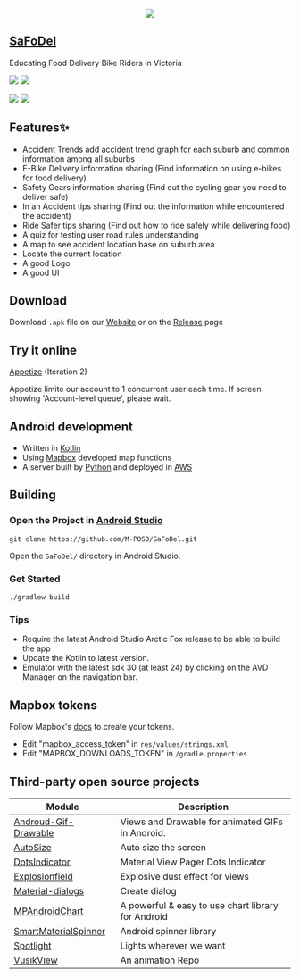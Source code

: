 
<p align="center">
  <img src="https://user-images.githubusercontent.com/88869576/135812999-3ef9bdd0-ec54-4ebf-bb67-b5c33cb3df04.png">
</p>

  
## [SaFoDel](https://m-posd.github.io/)
Educating Food Delivery Bike Riders in Victoria

<img src="https://user-images.githubusercontent.com/88869576/135809580-6016cf5d-1413-41ab-a358-c6c87a937eae.gif">  <img src="https://user-images.githubusercontent.com/88869576/135809862-924540f1-07ec-4224-801c-da9ac73b402a.gif">

<img src="https://user-images.githubusercontent.com/88869576/135810278-1030ecce-0427-45fb-9678-eeb12a97e112.gif"> <img src="https://user-images.githubusercontent.com/88869576/135810674-620f7d29-53fb-488d-9fcc-2cb2d89f8816.gif">






## Features✨
- Accident Trends add accident trend graph for each suburb and common information among all suburbs
- E-Bike Delivery information sharing (Find information on using e-bikes for food delivery)
- Safety Gears information sharing (Find out the cycling gear you need to deliver safe)
- In an Accident tips sharing (Find out the information while encountered the accident)
- Ride Safer tips sharing (Find out how to ride safely while delivering food)
- A quiz for testing user road rules understanding
- A map to see accident location base on suburb area
- Locate the current location  
- A good Logo
- A good UI
 
## Download

Download `.apk` file on our [Website](https://m-posd.github.io/) or on the [Release](https://github.com/M-POSD/SaFoDel/releases) page

## Try it online

[Appetize](https://appetize.io/embed/004vf8q2r7afaz8rhbvkg7w3zm?device=pixel4&scale=75&orientation=portrait&osVersion=10.0&location=(39.903924,116.391432)) (Iteration 2)

Appetize limite our account to 1 concurrent user each time. If screen showing 'Account-level queue', please wait.

## Android development

- Written in [Kotlin](https://kotlinlang.org/) 
- Using [Mapbox](https://www.mapbox.com/) developed map functions
- A server built by [Python](https://www.python.org/) and deployed in [AWS](https://aws.amazon.com/)

## Building
### Open the Project in [Android Studio](https://developer.android.com/studio)

```
git clone https://github.com/M-POSD/SaFoDel.git
```
Open the `SaFoDel/` directory in Android Studio.

### Get Started
```shell
./gradlew build
```
### Tips
- Require the latest Android Studio Arctic Fox release to be able to build the app
- Update the Kotlin to latest version.
- Emulator with the latest sdk 30 (at least 24) by clicking on the AVD Manager on the navigation bar.

## Mapbox tokens

Follow Mapbox's [docs](https://docs.mapbox.com/help/getting-started/access-tokens/) to create your tokens.

- Edit "mapbox_access_token" in `res/values/strings.xml`.
- Edit "MAPBOX_DOWNLOADS_TOKEN" in `/gradle.properties`

## Third-party open source projects

| Module              | Description
| ------------------- | -----------
| [Androud-Gif-Drawable](https://github.com/koral--/android-gif-drawable)              | Views and Drawable for animated GIFs in Android.
| [AutoSize](https://github.com/JessYanCoding/AndroidAutoSize) | Auto size the screen
| [DotsIndicator](https://github.com/tommybuonomo/dotsindicator) | Material View Pager Dots Indicator
| [Explosionfield](https://github.com/tyrantgit/ExplosionField)  | Explosive dust effect for views
| [Material-dialogs](https://github.com/afollestad/material-dialogs) | Create dialog
| [MPAndroidChart](https://github.com/PhilJay/MPAndroidChart)              | A powerful & easy to use chart library for Android
| [SmartMaterialSpinner](https://github.com/Chivorns/SmartMaterialSpinner) | Android spinner library
| [Spotlight](https://github.com/TakuSemba/Spotlight)              | Lights wherever we want
| [VusikView](https://github.com/dynamitechetan/VusikView)              | An animation Repo






